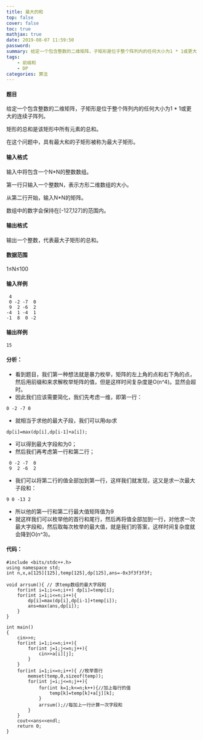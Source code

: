 ```yaml
---
title: 最大的和
top: false
cover: false
toc: true
mathjax: true
date: 2019-08-07 11:59:50
password:
summary: 给定一个包含整数的二维矩阵，子矩形是位于整个阵列内的任何大小为1 * 1或更大的连续子阵列。
tags:
	- 前缀和
	- DP
categories: 算法
---
```


#### 题目
给定一个包含整数的二维矩阵，子矩形是位于整个阵列内的任何大小为1 * 1或更大的连续子阵列。

矩形的总和是该矩形中所有元素的总和。

在这个问题中，具有最大和的子矩形被称为最大子矩形。
#### 输入格式
输入中将包含一个N*N的整数数组。

第一行只输入一个整数N，表示方形二维数组的大小。

从第二行开始，输入N*N的矩阵。

数组中的数字会保持在[-127,127]的范围内。
#### 输出格式
输出一个整数，代表最大子矩形的总和。
#### 数据范围
1≤N≤100
#### 输入样例

```
 4
 0 -2 -7  0
 9  2 -6  2 
-4  1 -4  1
-1  8  0 -2
```
#### 输出样例

```
15
```
#### 分析：

 - 看到题目，我们第一种想法就是暴力枚举，矩阵的左上角的点和右下角的点，
然后用前缀和来求解枚举矩阵的值，但是这样时间复杂度是O(n^4)。显然会超时。
 - 因此我们应该需要简化，我们先考虑一维，即第一行：
 

```
0 -2 -7 0
```

 - 就相当于求他的最大子段，我们可以用dp求

```
dp[i]=max(dp[i],dp[i-1]+a[i]);
```

 - 可以得到最大字段和为0；
 - 然后我们再考虑第一行和第二行；

```
 0 -2 -7  0
 9  2 -6  2 
```
 - 我们可以将第二行的值全部加到第一行，这样我们就发现，这又是求一次最大子段和：

```
9 0 -13 2
```
 - 所以他的第一行和第二行最大值矩阵值为9
 - 就这样我们可以枚举他的首行和尾行，然后再将值全部加到一行，对他求一次最大字段和，然后取每次枚举的最大值，就是我们的答案，这样时间复杂度就会降到O(n^3)。

#### 代码：

```
#include <bits/stdc++.h>
using namespace std;
int n,x,a[125][125],temp[125],dp[125],ans=-0x3f3f3f3f;

void arrsum(){ // 求temp数组的最大字段和 
	for(int i=1;i<=n;i++) dp[i]=temp[i];
	for(int i=1;i<=n;i++){
		dp[i]=max(dp[i],dp[i-1]+temp[i]);
		ans=max(ans,dp[i]);
	}
}

int main()
{
	cin>>n;
	for(int i=1;i<=n;i++){
		for(int j=1;j<=n;j++){
			cin>>a[i][j];
		}
	}
	for(int i=1;i<=n;i++){ //枚举首行
		memset(temp,0,sizeof(temp));
		for(int j=i;j<=n;j++){ 	
			for(int k=1;k<=n;k++){//加上每行的值  
				temp[k]=temp[k]+a[j][k];
			}
			arrsum();//每加上一行计算一次字段和 
		}
	}
	cout<<ans<<endl;
	return 0;
}


```

 

